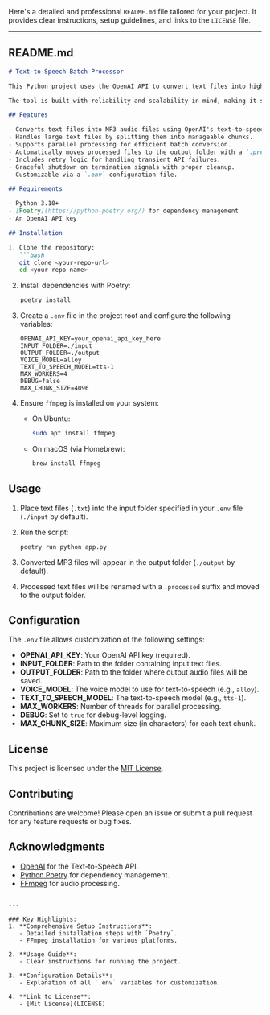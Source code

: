 Here's a detailed and professional `README.md` file tailored for your project. It provides clear instructions, setup guidelines, and links to the `LICENSE` file.

---

## README.md

```markdown
# Text-to-Speech Batch Processor

This Python project uses the OpenAI API to convert text files into high-quality speech audio files. It supports batch processing of multiple text files, chunking for large files, and parallel processing for optimal performance. 

The tool is built with reliability and scalability in mind, making it suitable for personal and professional use.

## Features

- Converts text files into MP3 audio files using OpenAI's text-to-speech API.
- Handles large text files by splitting them into manageable chunks.
- Supports parallel processing for efficient batch conversion.
- Automatically moves processed files to the output folder with a `.processed` suffix.
- Includes retry logic for handling transient API failures.
- Graceful shutdown on termination signals with proper cleanup.
- Customizable via a `.env` configuration file.

## Requirements

- Python 3.10+
- [Poetry](https://python-poetry.org/) for dependency management
- An OpenAI API key

## Installation

1. Clone the repository:
   ```bash
   git clone <your-repo-url>
   cd <your-repo-name>
   ```

2. Install dependencies with Poetry:
   ```bash
   poetry install
   ```

3. Create a `.env` file in the project root and configure the following variables:
   ```env
   OPENAI_API_KEY=your_openai_api_key_here
   INPUT_FOLDER=./input
   OUTPUT_FOLDER=./output
   VOICE_MODEL=alloy
   TEXT_TO_SPEECH_MODEL=tts-1
   MAX_WORKERS=4
   DEBUG=false
   MAX_CHUNK_SIZE=4096
   ```

4. Ensure `ffmpeg` is installed on your system:
   - On Ubuntu:
     ```bash
     sudo apt install ffmpeg
     ```
   - On macOS (via Homebrew):
     ```bash
     brew install ffmpeg
     ```

## Usage

1. Place text files (`.txt`) into the input folder specified in your `.env` file (`./input` by default).

2. Run the script:
   ```bash
   poetry run python app.py
   ```

3. Converted MP3 files will appear in the output folder (`./output` by default).

4. Processed text files will be renamed with a `.processed` suffix and moved to the output folder.

## Configuration

The `.env` file allows customization of the following settings:

- **OPENAI_API_KEY**: Your OpenAI API key (required).
- **INPUT_FOLDER**: Path to the folder containing input text files.
- **OUTPUT_FOLDER**: Path to the folder where output audio files will be saved.
- **VOICE_MODEL**: The voice model to use for text-to-speech (e.g., `alloy`).
- **TEXT_TO_SPEECH_MODEL**: The text-to-speech model (e.g., `tts-1`).
- **MAX_WORKERS**: Number of threads for parallel processing.
- **DEBUG**: Set to `true` for debug-level logging.
- **MAX_CHUNK_SIZE**: Maximum size (in characters) for each text chunk.

## License

This project is licensed under the [MIT License](LICENSE).

## Contributing

Contributions are welcome! Please open an issue or submit a pull request for any feature requests or bug fixes.

## Acknowledgments

- [OpenAI](https://openai.com) for the Text-to-Speech API.
- [Python Poetry](https://python-poetry.org/) for dependency management.
- [FFmpeg](https://ffmpeg.org/) for audio processing.
```

---

### Key Highlights:
1. **Comprehensive Setup Instructions**:
   - Detailed installation steps with `Poetry`.
   - FFmpeg installation for various platforms.

2. **Usage Guide**:
   - Clear instructions for running the project.

3. **Configuration Details**:
   - Explanation of all `.env` variables for customization.

4. **Link to License**:
   - [Mit License](LICENSE) 